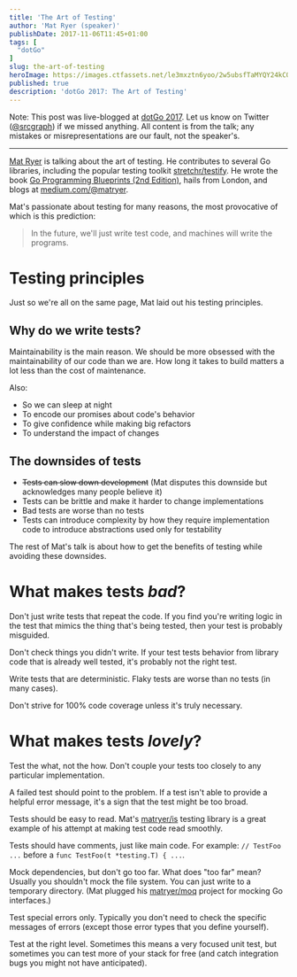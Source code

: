 ```yaml
---
title: 'The Art of Testing'
author: 'Mat Ryer (speaker)'
publishDate: 2017-11-06T11:45+01:00
tags: [
  "dotGo"
]
slug: the-art-of-testing
heroImage: https://images.ctfassets.net/le3mxztn6yoo/2w5ubsfTaMYQY24kCOeeKi/6bed02d745c1586984ad128466df2cbb/IMG_0020.jpg
published: true
description: 'dotGo 2017: The Art of Testing'
---
```


Note: This post was live-blogged at [dotGo 2017](https://www.dotgo.eu/). Let us know on Twitter ([@srcgraph](https://twitter.com/srcgraph)) if we missed anything. All content is from the talk; any mistakes or misrepresentations are our fault, not the speaker's.

---

[Mat Ryer](https://twitter.com/matryer) is talking about the art of testing. He contributes to several Go libraries, including the popular testing toolkit [stretchr/testify](https://github.com/stretchr/testify). He wrote the book [Go Programming Blueprints (2nd Edition)](https://www.amazon.com/Go-Programming-Blueprints-Mat-Ryer/dp/1786468948), hails from London, and blogs at [medium.com/@matryer](https://medium.com/@matryer).

Mat's passionate about testing for many reasons, the most provocative of which is this prediction:

> In the future, we'll just write test code, and machines will write the programs.

# Testing principles

Just so we're all on the same page, Mat laid out his testing principles.

## Why do we write tests?
Maintainability is the main reason. We should be more obsessed with the maintainability of our code than we are. How long it takes to build matters a lot less than the cost of maintenance.

Also:

* So we can sleep at night
* To encode our promises about code's behavior
* To give confidence while making big refactors
* To understand the impact of changes

## The downsides of tests

* ~~Tests can slow down development~~ (Mat disputes this downside but acknowledges many people believe it)
* Tests can be brittle and make it harder to change implementations
* Bad tests are worse than no tests
* Tests can introduce complexity by how they require implementation code to introduce abstractions used only for testability

The rest of Mat's talk is about how to get the benefits of testing while avoiding these downsides.


# What makes tests *bad*?

Don't just write tests that repeat the code. If you find you're writing logic in the test that mimics the thing that's being tested, then your test is probably misguided.

Don't check things you didn't write. If your test tests behavior from library code that is already well tested, it's probably not the right test.

Write tests that are deterministic. Flaky tests are worse than no tests (in many cases).

Don't strive for 100% code coverage unless it's truly necessary.

# What makes tests *lovely*?

Test the what, not the how. Don't couple your tests too closely to any particular implementation.

A failed test should point to the problem. If a test isn't able to provide a helpful error message, it's a sign that the test might be too broad.

Tests should be easy to read. Mat's [matryer/is](https://github.com/matryer/is) testing library is a great example of his attempt at making test code read smoothly.

Tests should have comments, just like main code. For example: `// TestFoo ...` before a `func TestFoo(t *testing.T) { ...`.

Mock dependencies, but don't go too far. What does "too far" mean? Usually you shouldn't mock the file system. You can just write to a temporary directory. (Mat plugged his [matryer/moq](https://github.com/matyer/moq) project for mocking Go interfaces.)

Test special errors only. Typically you don't need to check the specific messages of errors (except those error types that you define yourself).

Test at the right level. Sometimes this means a very focused unit test, but sometimes you can test more of your stack for free (and catch integration bugs you might not have anticipated).
